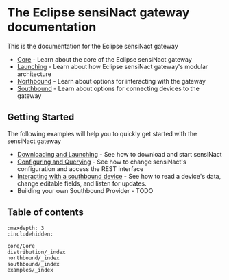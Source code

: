 # The Eclipse sensiNact gateway documentation

This is the documentation for the Eclipse sensiNact gateway

* [Core](core/Core.md) - Learn about the core of the Eclipse sensiNact gateway
* [Launching](distribution/Distribution.md) - Learn about how Eclipse sensiNact gateway's modular architecture
* [Northbound](northbound/_index.md) - Learn about options for interacting with the gateway
* [Southbound](southbound/_index.md) - Learn about options for connecting devices to the gateway

## Getting Started

The following examples will help you to quickly get started with the sensiNact gateway

* [Downloading and Launching](examples/Download.md) - See how to download and start sensiNact
* [Configuring and Querying](examples/Configuring.md) - See how to change sensiNact's configuration and access the REST interface
* [Interacting with a southbound device](examples/Interacting.md) - See how to read a device's data, change editable fields, and listen for updates.
* Building your own Southbound Provider - TODO

## Table of contents

```{toctree}
:maxdepth: 3
:includehidden:

core/Core
distribution/_index
northbound/_index
southbound/_index
examples/_index
```

